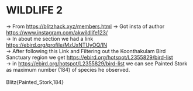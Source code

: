 # WILDLIFE 2


-> From https://blitzhack.xyz/members.html -> Got insta of author https://www.instagram.com/akwildlife123/ <br>
-> In about me section we had a link https://ebird.org/profile/MzUxNTUyOQ/IN <br>
-> After following this Link and Filtering out the Koonthakulam Bird Sanctuary region we get https://ebird.org/hotspot/L2355829/bird-list <br>
-> in https://ebird.org/hotspot/L2355829/bird-list we can see Painted Stork as maximum number (184) of species he observed. <br>
<br>
Blitz{Painted_Stork,184}
